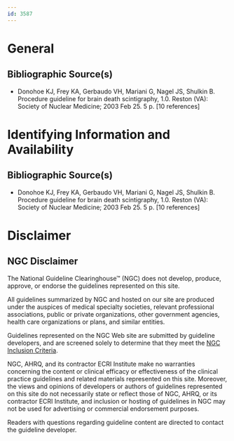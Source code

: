 ```yaml
---
id: 3587
---
```


# General

## Bibliographic Source(s)

- Donohoe KJ, Frey KA, Gerbaudo VH, Mariani G, Nagel JS, Shulkin B. Procedure guideline for brain death scintigraphy, 1.0. Reston (VA): Society of Nuclear Medicine; 2003 Feb 25. 5 p. [10 references]

# Identifying Information and Availability

## Bibliographic Source(s)

- Donohoe KJ, Frey KA, Gerbaudo VH, Mariani G, Nagel JS, Shulkin B. Procedure guideline for brain death scintigraphy, 1.0. Reston (VA): Society of Nuclear Medicine; 2003 Feb 25. 5 p. [10 references]

# Disclaimer

## NGC Disclaimer

The National Guideline Clearinghouse™ (NGC) does not develop, produce, approve, or endorse the guidelines represented on this site.

All guidelines summarized by NGC and hosted on our site are produced under the auspices of medical specialty societies, relevant professional associations, public or private organizations, other government agencies, health care organizations or plans, and similar entities.

Guidelines represented on the NGC Web site are submitted by guideline developers, and are screened solely to determine that they meet the [NGC Inclusion Criteria](/help-and-about/summaries/inclusion-criteria).

NGC, AHRQ, and its contractor ECRI Institute make no warranties concerning the content or clinical efficacy or effectiveness of the clinical practice guidelines and related materials represented on this site. Moreover, the views and opinions of developers or authors of guidelines represented on this site do not necessarily state or reflect those of NGC, AHRQ, or its contractor ECRI Institute, and inclusion or hosting of guidelines in NGC may not be used for advertising or commercial endorsement purposes.

Readers with questions regarding guideline content are directed to contact the guideline developer.

